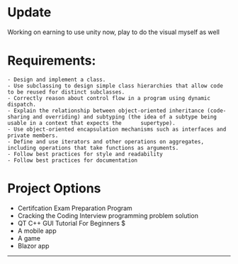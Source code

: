 # Update
Working on earning to use unity now, play to do the visual myself as well

# Requirements:
    - Design and implement a class. 
    - Use subclassing to design simple class hierarchies that allow code to be reused for distinct subclasses.
    - Correctly reason about control flow in a program using dynamic dispatch. 
    - Explain the relationship between object-oriented inheritance (code-sharing and overriding) and subtyping (the idea of a subtype being usable in a context that expects the      supertype).
    - Use object-oriented encapsulation mechanisms such as interfaces and private members.
    - Define and use iterators and other operations on aggregates, including operations that take functions as arguments. 
    - Follow best practices for style and readability
    - Follow best practices for documentation


# Project Options
- Certifcation Exam Preparation Program 
- Cracking the Coding Interview programming problem solution 
- QT C++ GUI Tutorial For Beginners $
- A mobile app
- A game
- Blazor app

------------------------------------------------------------------------------------------------------------------

